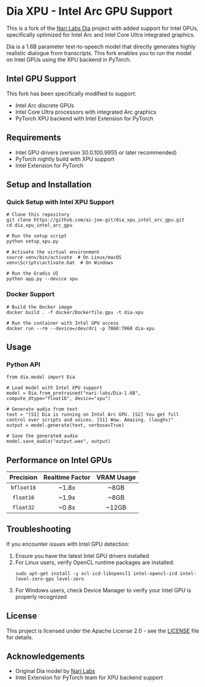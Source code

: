 # Dia XPU - Intel Arc GPU Support

This is a fork of the [Nari Labs Dia](https://github.com/nari-labs/dia) project with added support for Intel GPUs, specifically optimized for Intel Arc and Intel Core Ultra integrated graphics.

Dia is a 1.6B parameter text-to-speech model that directly generates highly realistic dialogue from transcripts. This fork enables you to run the model on Intel GPUs using the XPU backend in PyTorch.

## Intel GPU Support

This fork has been specifically modified to support:
- Intel Arc discrete GPUs
- Intel Core Ultra processors with integrated Arc graphics
- PyTorch XPU backend with Intel Extension for PyTorch

## Requirements

- Intel GPU drivers (version 30.0.100.9955 or later recommended)
- PyTorch nightly build with XPU support
- Intel Extension for PyTorch

## Setup and Installation

### Quick Setup with Intel XPU Support

```
# Clone this repository
git clone https://github.com/ai-joe-git/dia_xpu_intel_arc_gpu.git
cd dia_xpu_intel_arc_gpu

# Run the setup script
python setup_xpu.py

# Activate the virtual environment
source venv/bin/activate  # On Linux/macOS
venv\Scripts\activate.bat  # On Windows

# Run the Gradio UI
python app.py --device xpu
```

### Docker Support

```
# Build the Docker image
docker build . -f docker/Dockerfile.gpu -t dia-xpu

# Run the container with Intel GPU access
docker run --rm --device=/dev/dri -p 7860:7860 dia-xpu
```

## Usage

### Python API

```
from dia.model import Dia

# Load model with Intel XPU support
model = Dia.from_pretrained("nari-labs/Dia-1.6B", compute_dtype="float16", device="xpu")

# Generate audio from text
text = "[S1] Dia is running on Intel Arc GPU. [S2] You get full control over scripts and voices. [S1] Wow. Amazing. (laughs)"
output = model.generate(text, verbose=True)

# Save the generated audio
model.save_audio("output.wav", output)
```

## Performance on Intel GPUs

| Precision | Realtime Factor | VRAM Usage |
|:---------:|:---------------:|:----------:|
| `bfloat16` | ~1.8x | ~8GB |
| `float16` | ~1.9x | ~8GB |
| `float32` | ~0.8x | ~12GB |

## Troubleshooting

If you encounter issues with Intel GPU detection:

1. Ensure you have the latest Intel GPU drivers installed
2. For Linux users, verify OpenCL runtime packages are installed:
   ```
   sudo apt-get install -y ocl-icd-libopencl1 intel-opencl-icd intel-level-zero-gpu level-zero
   ```
3. For Windows users, check Device Manager to verify your Intel GPU is properly recognized

## License

This project is licensed under the Apache License 2.0 - see the [LICENSE](LICENSE) file for details.

## Acknowledgements

- Original Dia model by [Nari Labs](https://github.com/nari-labs/dia)
- Intel Extension for PyTorch team for XPU backend support
